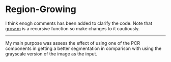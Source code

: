 # Region-Growing

I think enogh comments has been added to clarify the code. Note that [grow.m](https://github.com/amdeilami/Region-Growing/blob/main/grow.m) is a recursive function so make changes to it cautiously.

*******************************************************************************************************************************************************************

My main purpose was assess the effect of using one of the PCR components in getting a better segmentation in comparison with using the grayscale version of the image as the input.
